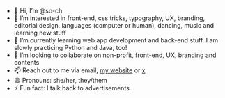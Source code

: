 - 👋 Hi, I’m @so-ch
- 👀 I’m interested in front-end, css tricks, typography, UX, branding, editorial design, languages (computer or human), dancing, music and learning new stuff
- 🌱 I’m currently learning web app development and back-end stuff. I am slowly practicing Python and Java, too!
- 💞️ I’m looking to collaborate on non-profit, front-end, UX, branding and contents
- 📫 Reach out to me via email, [my website](https://so-ch.com?utm_source=github_profile) or [x](https://twitter.com/so___ch)
- 😄 Pronouns: she/her, they/them
- ⚡ Fun fact: I talk back to advertisements.
